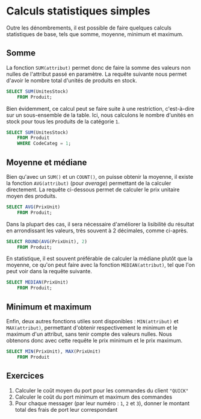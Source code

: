 # Calculs statistiques simples

Outre les dénombrements, il est possible de faire quelques calculs statistiques de base, tels que somme, moyenne, minimum et maximum. 

## Somme

La fonction `SUM(attribut)` permet donc de faire la somme des valeurs non nulles de l'attribut passé en paramètre. La requête suivante nous permet d'avoir le nombre total d'unités de produits en stock.

```sql
SELECT SUM(UnitesStock)
	FROM Produit;
```

Bien évidemment, ce calcul peut se faire suite à une restriction, c'est-à-dire sur un sous-ensemble de la table. Ici, nous calculons le nombre d'unités en stock pour tous les produits de la catégorie `1`.

```sql
SELECT SUM(UnitesStock)
	FROM Produit
	WHERE CodeCateg = 1;
```

## Moyenne et médiane

Bien qu'avec un `SUM()` et un `COUNT()`, on puisse obtenir la moyenne, il existe la fonction `AVG(attribut)` (pour *average*) permettant de la calculer directement. La requête ci-dessous permet de calculer le prix unitaire moyen des produits.

```sql
SELECT AVG(PrixUnit)
	FROM Produit;
```

Dans la plupart des cas, il sera nécessaire d'améliorer la lisibilité du résultat en arrondissant les valeurs, très souvent à 2 décimales, comme ci-après.

```sql
SELECT ROUND(AVG(PrixUnit), 2)
	FROM Produit;
```

En statistique, il est souvent préférable de calculer la médiane plutôt que la moyenne, ce qu'on peut faire avec la fonction `MEDIAN(attribut)`, tel que l'on peut voir dans la requête suivante.

```sql
SELECT MEDIAN(PrixUnit)
	FROM Produit;
```

## Minimum et maximum

Enfin, deux autres fonctions utiles sont disponibles : `MIN(attribut)` et `MAX(attribut)`, permettant d'obtenir respectivement le minimum et le maximum d'un attribut, sans tenir compte des valeurs nulles. Nous obtenons donc avec cette requête le prix minimum et le prix maximum.

```sql
SELECT MIN(PrixUnit), MAX(PrixUnit)
	FROM Produit
```

## Exercices

1. Calculer le coût moyen du port pour les commandes du client `"QUICK"`
2. Calculer le coût du port minimum et maximum des commandes
3. Pour chaque messager (par leur numéro : `1`, `2` et `3`), donner le montant total des frais de port leur correspondant